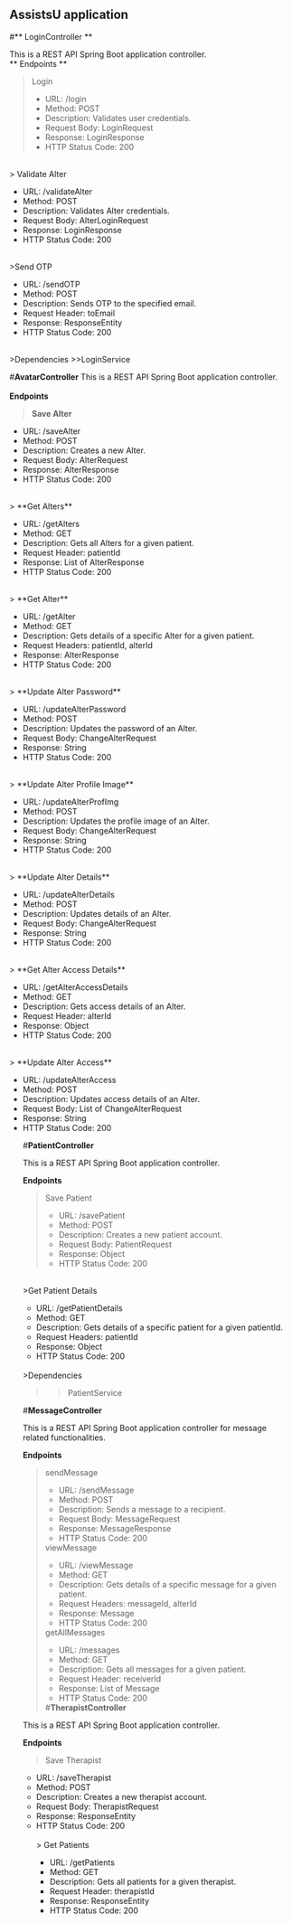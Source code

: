 ## **AssistsU application**

#** LoginController **

This is a REST API Spring Boot application controller.
<br>
** Endpoints **

> Login
	<ul>
	  <li>URL: /login</li>
	  <li>Method: POST</li>
	  <li>Description: Validates user credentials.</li>
	  <li>Request Body: LoginRequest</li>
	  <li>Response: LoginResponse</li>
	  <li>HTTP Status Code: 200</li>
	</ul>
<br>
> Validate Alter
	<ul>
	  <li>URL: /validateAlter</li>
	  <li>Method: POST</li>
	  <li>Description: Validates Alter credentials.</li>
	  <li>Request Body: AlterLoginRequest</li>
	  <li>Response: LoginResponse</li>
	  <li>HTTP Status Code: 200</li>
	</ul>
<br>
>Send OTP
	<ul>
	  <li>URL: /sendOTP</li>
	  <li>Method: POST</li>
	  <li>Description: Sends OTP to the specified email.</li>
	  <li>Request Header: toEmail</li>
	  <li>Response: ResponseEntity<?></li>
	  <li>HTTP Status Code: 200</li>
	</ul>
<br>
>Dependencies
>>LoginService

#**AvatarController**
This is a REST API Spring Boot application controller.   
<br>
**Endpoints**  
> **Save Alter**
<ul>
  <li>URL: /saveAlter</li>
  <li>Method: POST</li>
  <li>Description: Creates a new Alter.</li>
  <li>Request Body: AlterRequest</li>
   <li>Response: AlterResponse</li>
  <li>HTTP Status Code: 200  </li>
</ul>
<br>
> **Get Alters**
  <ul>
    <li>URL: /getAlters</li>
    <li>Method: GET</li>
    <li>Description: Gets all Alters for a given patient.</li>
    <li>Request Header: patientId</li>
    <li>Response: List of AlterResponse</li>
    <li>HTTP Status Code: 200</li>
  </ul>
  <br>
> **Get Alter**
  <ul>
    <li>URL: /getAlter</li>
    <li>Method: GET</li>
    <li>Description: Gets details of a specific Alter for a given patient.</li>
    <li>Request Headers: patientId, alterId</li>
    <li>Response: AlterResponse</li>
    <li>HTTP Status Code: 200</li>
  </ul>
  <br>
> **Update Alter Password**
  <ul>
    <li>URL: /updateAlterPassword</li>
    <li>Method: POST</li>
    <li>Description: Updates the password of an Alter.</li>
    <li>Request Body: ChangeAlterRequest</li>
    <li>Response: String</li>
    <li>HTTP Status Code: 200</li>
  </ul>
  <br>
> **Update Alter Profile Image**
  <ul>
    <li>URL: /updateAlterProfImg</li>
    <li>Method: POST</li>
    <li>Description: Updates the profile image of an Alter.</li>
    <li>Request Body: ChangeAlterRequest</li>
    <li>Response: String</li>
    <li>HTTP Status Code: 200</li>
  </ul>
  <br>
> **Update Alter Details**
  <ul>
    <li>URL: /updateAlterDetails</li>
    <li>Method: POST</li>
    <li>Description: Updates details of an Alter.</li>
    <li>Request Body: ChangeAlterRequest</li>
    <li>Response: String</li>
    <li>HTTP Status Code: 200</li>
  </ul>
  <br>
> **Get Alter Access Details**
  <ul>
    <li>URL: /getAlterAccessDetails</li>
    <li>Method: GET</li>
    <li>Description: Gets access details of an Alter.</li>
    <li>Request Header: alterId</li>
    <li>Response: Object</li>
    <li>HTTP Status Code: 200</li>
  </ul>
  <br>
> **Update Alter Access**
  <ul>
    <li>URL: /updateAlterAccess</li>
    <li>Method: POST</li>
    <li>Description: Updates access details of an Alter.</li>
    <li>Request Body: List of ChangeAlterRequest</li>
    <li>Response: String</li>
    <li>HTTP Status Code: 200</li>
    
#**PatientController**

This is a REST API Spring Boot application controller.

**Endpoints**

>Save Patient
	<ul>
	  <li>URL: /savePatient</li>
	  <li>Method: POST</li>
	  <li>Description: Creates a new patient account.</li>
	  <li>Request Body: PatientRequest</li>
	  <li>Response: Object</li>
	  <li>HTTP Status Code: 200</li>
	</ul>
<br>
>Get Patient Details
	<ul>
	  <li>URL: /getPatientDetails</li>
	  <li>Method: GET</li>
	  <li>Description: Gets details of a specific patient for a given patientId.</li>
	  <li>Request Headers: patientId</li>
	  <li>Response: Object</li>
	  <li>HTTP Status Code: 200</li>
	</ul>
<br>
>Dependencies

>>PatientService


#**MessageController**

This is a REST API Spring Boot application controller for message related functionalities.

**Endpoints**
>sendMessage
	<ul>
	  <li>URL: /sendMessage</li>
	  <li>Method: POST</li>
	  <li>Description: Sends a message to a recipient.</li>
	  <li>Request Body: MessageRequest</li>
	  <li>Response: MessageResponse</li>
	  <li>HTTP Status Code: 200</li>
	</ul>
>viewMessage
	<ul>
	  <li>URL: /viewMessage</li>
	  <li>Method: GET</li>
	  <li>Description: Gets details of a specific message for a given patient.</li>
	  <li>Request Headers: messageId, alterId</li>
	  <li>Response: Message</li>
	  <li>HTTP Status Code: 200</li>
	</ul>
>getAllMessages
	<ul>
	  <li>URL: /messages</li>
	  <li>Method: GET</li>
	  <li>Description: Gets all messages for a given patient.</li>
	  <li>Request Header: receiverId</li>
	  <li>Response: List of Message</li>
	  <li>HTTP Status Code: 200</li>
	</ul>
#**TherapistController**

This is a REST API Spring Boot application controller.

**Endpoints**

> Save Therapist
  <ul>
    <li>URL: /saveTherapist</li>
    <li>Method: POST</li>
    <li>Description: Creates a new therapist account.</li>
    <li>Request Body: TherapistRequest</li>
    <li>Response: ResponseEntity<Object></li>
    <li>HTTP Status Code: 200</li>
  </ul>
 <br>
> Get Patients
  <ul>
    <li>URL: /getPatients</li>
    <li>Method: GET</li>
    <li>Description: Gets all patients for a given therapist.</li>
    <li>Request Header: therapistId</li>
    <li>Response: ResponseEntity<Object></li>
    <li>HTTP Status Code: 200</li>
  </ul>
  <br>


